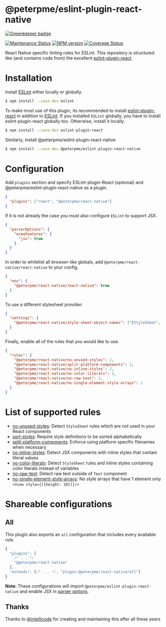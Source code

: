 # @peterpme/eslint-plugin-react-native

[![Greenkeeper badge](https://badges.greenkeeper.io/Intellicode/eslint-plugin-react-native.svg)](https://greenkeeper.io/)

[![Maintenance Status][status-image]][status-url] [![NPM version][npm-image]][npm-url] [![Coverage Status][coverage-image]][coverage-url]

React Native specific linting rules for ESLint. This repository is structured like (and contains code from) the excellent [eslint-plugin-react](http://github.com/yannickcr/eslint-plugin-react).

# Installation

Install [ESLint](https://www.github.com/eslint/eslint) either locally or globally.

```sh
$ npm install --save-dev eslint
```

To make most use of this plugin, its recommended to install [eslint-plugin-react](http://github.com/yannickcr/eslint-plugin-react) in addition to [ESLint](https://www.github.com/eslint/eslint). If you installed `ESLint` globally, you have to install eslint-plugin-react globally too. Otherwise, install it locally.

```sh
$ npm install --save-dev eslint-plugin-react
```

Similarly, install @peterpme/eslint-plugin-react-native

```sh
$ npm install --save-dev @peterpme/eslint-plugin-react-native
```

# Configuration

Add `plugins` section and specify ESLint-plugin-React (optional) and @peterpme/eslint-plugin-react-native as a plugin.

```json
{
  "plugins": ["react", "@peterpme/react-native"]
}
```

If it is not already the case you must also configure `ESLint` to support JSX.

```json
{
  "parserOptions": {
    "ecmaFeatures": {
      "jsx": true
    }
  }
}
```

In order to whitelist all _browser-like_ globals, add `@peterpme/react-native/react-native` to your config.

```json
{
  "env": {
    "@peterpme/react-native/react-native": true
  }
}
```

To use a different stylesheet provider:

```json
{
  "settings": {
    "@peterpme/react-native/style-sheet-object-names": ["EStyleSheet", "OtherStyleSheet", "PStyleSheet"]
  }
}
```

Finally, enable all of the rules that you would like to use.

```json
{
  "rules": {
    "@peterpme/react-native/no-unused-styles": 2,
    "@peterpme/react-native/split-platform-components": 2,
    "@peterpme/react-native/no-inline-styles": 2,
    "@peterpme/react-native/no-color-literals": 2,
    "@peterpme/react-native/no-raw-text": 2,
    "@peterpme/react-native/no-single-element-style-arrays": 2
  }
}
```

# List of supported rules

- [no-unused-styles](docs/rules/no-unused-styles.md): Detect `StyleSheet` rules which are not used in your React components
- [sort-styles](docs/rules/sort-styles.md): Require style definitions to be sorted alphabetically
- [split-platform-components](docs/rules/split-platform-components.md): Enforce using platform specific filenames when necessary
- [no-inline-styles](docs/rules/no-inline-styles.md): Detect JSX components with inline styles that contain literal values
- [no-color-literals](docs/rules/no-color-literals.md): Detect `StyleSheet` rules and inline styles containing color literals instead of variables
- [no-raw-text](docs/rules/no-raw-text.md): Detect raw text outside of `Text` component
- [no-single-element-style-arrays](docs/rules/no-single-element-style-arrays.md): No style arrays that have 1 element only `<View style={[{height: 10}]}/>`

[npm-url]: https://npmjs.org/package/eslint-plugin-react-native
[npm-image]: http://img.shields.io/npm/v/eslint-plugin-react-native.svg?style=flat-square
[coverage-url]: https://coveralls.io/r/Intellicode/eslint-plugin-react-native?branch=master
[coverage-image]: http://img.shields.io/coveralls/Intellicode/eslint-plugin-react-native/master.svg?style=flat-square
[climate-url]: https://codeclimate.com/github/Intellicode/eslint-plugin-react-native
[climate-image]: http://img.shields.io/codeclimate/github/Intellicode/eslint-plugin-react-native.svg?style=flat-square
[status-url]: https://github.com/Intellicode/eslint-plugin-react-native/pulse
[status-image]: http://img.shields.io/badge/status-maintained-brightgreen.svg?style=flat-square
[bettercode-image]: https://bettercodehub.com/edge/badge/Intellicode/eslint-plugin-react-native
[bettercode-url]: https://bettercodehub.com

# Shareable configurations

## All

This plugin also exports an `all` configuration that includes every available rule.

```js
{
  "plugins": [
    /* ... */
    "@peterpme/react-native"
  ],
  "extends": [/* ... */, "plugin:@peterpme/react-native/all"]
}
```

**Note**: These configurations will import `@peterpme/eslint-plugin-react-native` and enable JSX in [parser options](http://eslint.org/docs/user-guide/configuring#specifying-parser-options).

## Thanks

Thanks to [@intellicode](https://github.com/Intellicode/eslint-plugin-react-native) for creating and maintaining this after all these years
